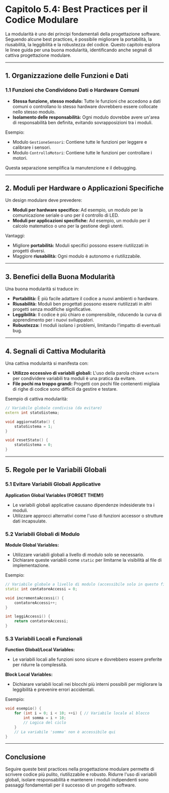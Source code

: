 # Capitolo 5.4: Best Practices per il Codice Modulare

La modularità è uno dei principi fondamentali della progettazione software. Seguendo alcune best practices, è possibile migliorare la portabilità, la riusabilità, la leggibilità e la robustezza del codice. Questo capitolo esplora le linee guida per una buona modularità, identificando anche segnali di cattiva progettazione modulare.

---

## 1. Organizzazione delle Funzioni e Dati

### 1.1 Funzioni che Condividono Dati o Hardware Comuni

- **Stessa funzione, stesso modulo:** Tutte le funzioni che accedono a dati comuni o controllano lo stesso hardware dovrebbero essere collocate nello stesso modulo.
- **Isolamento delle responsabilità:** Ogni modulo dovrebbe avere un'area di responsabilità ben definita, evitando sovrapposizioni tra i moduli.

Esempio:

- Modulo `GestioneSensori`: Contiene tutte le funzioni per leggere e calibrare i sensori.
- Modulo `ControlloMotori`: Contiene tutte le funzioni per controllare i motori.

Questa separazione semplifica la manutenzione e il debugging.

---

## 2. Moduli per Hardware o Applicazioni Specifiche

Un design modulare deve prevedere:

- **Moduli per hardware specifico:** Ad esempio, un modulo per la comunicazione seriale o uno per il controllo di LED.
- **Moduli per applicazioni specifiche:** Ad esempio, un modulo per il calcolo matematico o uno per la gestione degli utenti.

Vantaggi:

- Migliore **portabilità:** Moduli specifici possono essere riutilizzati in progetti diversi.
- Maggiore **riusabilità:** Ogni modulo è autonomo e riutilizzabile.

---

## 3. Benefici della Buona Modularità

Una buona modularità si traduce in:

- **Portabilità:** È più facile adattare il codice a nuovi ambienti o hardware.
- **Riusabilità:** Moduli ben progettati possono essere riutilizzati in altri progetti senza modifiche significative.
- **Leggibilità:** Il codice è più chiaro e comprensibile, riducendo la curva di apprendimento per i nuovi sviluppatori.
- **Robustezza:** I moduli isolano i problemi, limitando l'impatto di eventuali bug.

---

## 4. Segnali di Cattiva Modularità

Una cattiva modularità si manifesta con:

- **Utilizzo eccessivo di variabili globali:** L'uso della parola chiave `extern` per condividere variabili tra moduli è una pratica da evitare.
- **File pochi ma troppo grandi:** Progetti con pochi file contenenti migliaia di righe di codice sono difficili da gestire e testare.

Esempio di cattiva modularità:

```cpp
// Variabile globale condivisa (da evitare)
extern int statoSistema;

void aggiornaStato() {
    statoSistema = 1;
}

void resetStato() {
    statoSistema = 0;
}
```

---

## 5. Regole per le Variabili Globali

### 5.1 Evitare Variabili Globali Applicative

**Application Global Variables (FORGET THEM!)**

- Le variabili globali applicative causano dipendenze indesiderate tra i moduli.
- Utilizzare approcci alternativi come l'uso di funzioni accessor o strutture dati incapsulate.

### 5.2 Variabili Globali di Modulo

**Module Global Variables:**

- Utilizzare variabili globali a livello di modulo solo se necessario.
- Dichiarare queste variabili come `static` per limitarne la visibilità al file di implementazione.

Esempio:

```cpp
// Variabile globale a livello di modulo (accessibile solo in questo file)
static int contatoreAccessi = 0;

void incrementaAccessi() {
    contatoreAccessi++;
}

int leggiAccessi() {
    return contatoreAccessi;
}
```

### 5.3 Variabili Locali e Funzionali

**Function Global/Local Variables:**

- Le variabili locali alle funzioni sono sicure e dovrebbero essere preferite per ridurre la complessità.

**Block Local Variables:**

- Dichiarare variabili locali nei blocchi più interni possibili per migliorare la leggibilità e prevenire errori accidentali.

Esempio:

```cpp
void esempio() {
    for (int i = 0; i < 10; ++i) { // Variabile locale al blocco
        int somma = i + 10;
        // Logica del ciclo
    }
    // La variabile 'somma' non è accessibile qui
}
```

---

## Conclusione

Seguire queste best practices nella progettazione modulare permette di scrivere codice più pulito, riutilizzabile e robusto. Ridurre l'uso di variabili globali, isolare responsabilità e mantenere i moduli indipendenti sono passaggi fondamentali per il successo di un progetto software.

